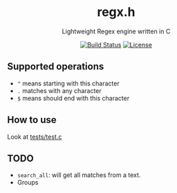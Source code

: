<div align="center">
  <h1>regx.h</h1>

  <p>Lightweight Regex engine written in C</p>
  <a href="https://travis-ci.org/manparvesh/regx.h/builds" target="_blank"><img src="https://travis-ci.org/manparvesh/regx.h.svg?branch=master" alt="Build Status"></a> 
  <a href="https://manparvesh.mit-license.org/" target="_blank"><img src="https://img.shields.io/badge/license-MIT-blue.svg" alt="License"></a> 
 
</div>

## Supported operations
- `^` means starting with this character
- `.` matches with any character
- `$` means should end with this character

## How to use
Look at [tests/test.c](https://github.com/manparvesh/regx.h/blob/master/tests/test.c)

## TODO
- `search_all`: will get all matches from a text.
- Groups
